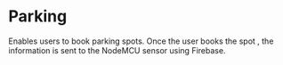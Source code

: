 # Parking
Enables users to book parking spots. Once the user books the spot , the information is sent to the NodeMCU sensor using Firebase.
